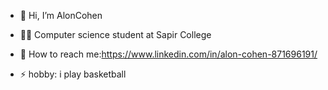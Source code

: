 - 👋 Hi, I’m AlonCohen 
 
- 👨‍💻 Computer science student at Sapir College
- 🤳 How to reach me:https://www.linkedin.com/in/alon-cohen-871696191/
- ⚡ hobby: i play basketball  

